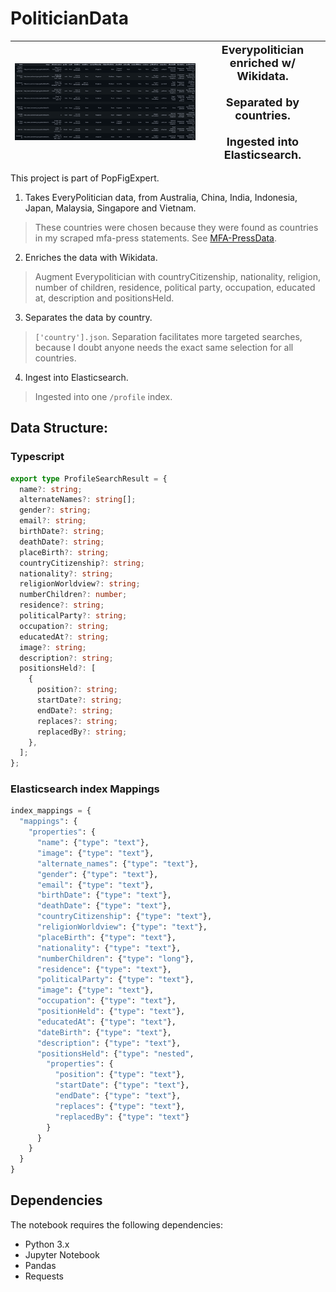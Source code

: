 # PoliticianData

| ![Homepage Interface](READMEmedia/sample.png) | <div align="center"><span style="font-size: large;">**Everypolitician enriched w/ Wikidata.<br><br>Separated by countries.<br><br>Ingested into Elasticsearch.**</span></div> |
| --- | --- |

This project is part of PopFigExpert.
1. Takes EveryPolitician data, from Australia, China, India, Indonesia, Japan, Malaysia, Singapore and Vietnam.
>These countries were chosen because they were found as countries in my scraped mfa-press statements. See [MFA-PressData](https://github.com/mfa-press/mfa-press).


2. Enriches the data with Wikidata.
> Augment Everypolitician with countryCitizenship, nationality, religion, number of children, residence, political party, occupation, educated at, description and positionsHeld.


3. Separates the data by country.
> `['country'].json`. Separation facilitates more targeted searches, because I doubt anyone needs the exact same selection for all countries.


4. Ingest into Elasticsearch.
> Ingested into one `/profile` index.


## Data Structure:

### Typescript
```typescript
export type ProfileSearchResult = {
  name?: string;
  alternateNames?: string[];
  gender?: string;
  email?: string;
  birthDate?: string;
  deathDate?: string;
  placeBirth?: string;
  countryCitizenship?: string;
  nationality?: string;
  religionWorldview?: string;
  numberChildren?: number;
  residence?: string;
  politicalParty?: string;
  occupation?: string;
  educatedAt?: string;
  image?: string;
  description?: string;
  positionsHeld?: [
    {
      position?: string;
      startDate?: string;
      endDate?: string;
      replaces?: string;
      replacedBy?: string;
    },
  ];
};
```

### Elasticsearch index Mappings
```python
index_mappings = {
  "mappings": {
    "properties": {
      "name": {"type": "text"},
      "image": {"type": "text"},
      "alternate_names": {"type": "text"},
      "gender": {"type": "text"},
      "email": {"type": "text"},
      "birthDate": {"type": "text"},
      "deathDate": {"type": "text"},
      "countryCitizenship": {"type": "text"},
      "religionWorldview": {"type": "text"},
      "placeBirth": {"type": "text"},
      "nationality": {"type": "text"},
      "numberChildren": {"type": "long"},
      "residence": {"type": "text"},
      "politicalParty": {"type": "text"},
      "image": {"type": "text"},
      "occupation": {"type": "text"},
      "positionHeld": {"type": "text"},
      "educatedAt": {"type": "text"},
      "dateBirth": {"type": "text"},
      "description": {"type": "text"},
      "positionsHeld": {"type": "nested",
        "properties": {
          "position": {"type": "text"},
          "startDate": {"type": "text"},
          "endDate": {"type": "text"},
          "replaces": {"type": "text"},
          "replacedBy": {"type": "text"}
        }
      }
    }
  }
}
```

## Dependencies

The notebook requires the following dependencies:

- Python 3.x
- Jupyter Notebook
- Pandas
- Requests